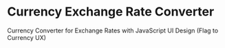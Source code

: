 # Currency Exchange Rate Converter
Currency Converter for Exchange Rates with JavaScript UI Design (Flag to Currency UX)
